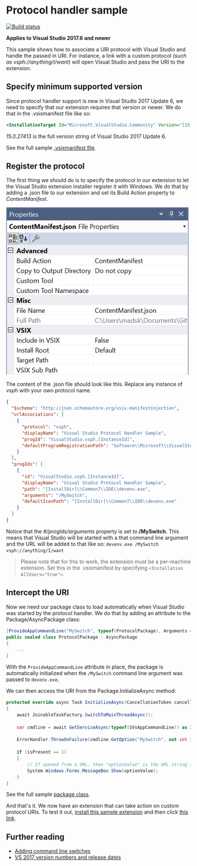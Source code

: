 # Protocol handler sample

[![Build status](https://ci.appveyor.com/api/projects/status/qq6vg6wi2ixshcr2?svg=true)](https://ci.appveyor.com/project/madskristensen/protocolhandlersample)

**Applies to Visual Studio 2017.6 and newer**

This sample shows how to associate a URI protocol with Visual Studio and handle the passed in URI. For instance, a link with a custom protocol (*such as vsph://anything/I/want*) will open Visual Studio and pass the URI to the extension.

## Specify minimum supported version
Since protocol handler support is new in Visual Studio 2017 Update 6, we need to specify that our extension requires that version or newer. We do that in the .vsixmanifest file like so:

```xml
<InstallationTarget Id="Microsoft.VisualStudio.Community" Version="[15.0.27413, 16.0)" />
```

*15.0.27413* is the full version string of Visual Studio 2017 Update 6.

See the full sample [.vsixmanifest file](src/source.extension.vsixmanifest).

## Register the protocol
The first thing we should do is to specify the protocol in our extension to let the Visual Studio extension installer register it with Windows. We do that by adding a .json file to our extension and set its Build Action property to *ContentManifest*.

![Property Grid](art/property-grid.png)

The content of the .json file should look like this. Replace any instance of *vsph* with your own protocol name.

```json
{
  "$schema": "http://json.schemastore.org/vsix-manifestinjection",
  "urlAssociations": [
    {
      "protocol": "vsph",
      "displayName": "Visual Studio Protocol Handler Sample",
      "progId": "VisualStudio.vsph.[InstanceId]",
      "defaultProgramRegistrationPath": "Software\\Microsoft\\VisualStudio_[InstanceId]\\Capabilities"
    }
  ],
  "progIds": [
    {
      "id": "VisualStudio.vsph.[InstanceId]",
      "displayName": "Visual Studio Protocol Handler Sample",
      "path": "[InstallDir]\\Common7\\IDE\\devenv.exe",
      "arguments": "/MySwitch",
      "defaultIconPath": "[InstallDir]\\Common7\\IDE\\devenv.exe"
    }
  ]
}
```

Notice that the *#/progIds/arguments* property is set to **/MySwitch**. This means that Visual Studio will be started with a that command line argument and the URL will be added to that like so: `devenv.exe /MySwitch vsph://anything/I/want`

> Please note that for this to work, the extension must be a per-machine extension. Set this in the .vsixmanifest by specifying `<Installation AllUsers="true">`.

## Intercept the URI
Now we need our package class to load automatically when Visual Studio was started by the protocol handler. We do that by adding an attribute to the Package/AsyncPackage class:

```c#
[ProvideAppCommandLine("MySwitch", typeof(ProtocolPackage), Arguments = "1", DemandLoad = 1)]
public sealed class ProtocolPackage : AsyncPackage
{
    ...
}
```

With the `ProvideAppCommandLine` attribute in place, the package is automatically initialized when the `/MySwitch` command line argument was passed to `devenv.exe`.

We can then access the URI from the Package.InitializeAsync method:

```c#
protected override async Task InitializeAsync(CancellationToken cancellationToken, IProgress<ServiceProgressData> progress)
{
    await JoinableTaskFactory.SwitchToMainThreadAsync();

    var cmdline = await GetServiceAsync(typeof(SVsAppCommandLine)) as IVsAppCommandLine;

    ErrorHandler.ThrowOnFailure(cmdline.GetOption("MySwitch", out int isPresent, out string optionValue));

    if (isPresent == 1)
    {
        // If opened from a URL, then "optionValue" is the URL string itself
        System.Windows.Forms.MessageBox.Show(optionValue);
    }
}
```

See the full sample [package class](src/ProtocolPackage.cs).

And that's it. We now have an extension that can take action on custom protocol URIs. To test it out, [install this sample extension](http://vsixgallery.com/extension/88018116-8e87-4113-a1c0-db510a2aace0/) and then click [this link](https://tinyurl.com/vsph-sample).

## Further reading

- [Adding command line switches](https://docs.microsoft.com/en-us/visualstudio/extensibility/adding-command-line-switches)
- [VS 2017 version numbers and release dates](https://docs.microsoft.com/en-us/visualstudio/install/visual-studio-build-numbers-and-release-dates)